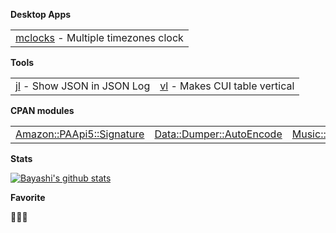 **Desktop Apps**

<table>
<tr>
  <td><a href="https://github.com/bayashi/mclocks" title="Multiple timezones clock" target="_blank">mclocks</a> - Multiple timezones clock</td>
</tr>
</table>

**Tools**

<table>
<tr>
  <td><a href="https://metacpan.org/pod/distribution/App-jl/script/jl" title="Show JSON in JSON Log" target="_blank">jl</a> - Show JSON in JSON Log</td>
  <td><a href="https://metacpan.org/pod/distribution/App-vl/script/vl" title="Makes CUI table vertical" target="_blank">vl</a> - Makes CUI table vertical</td>
</tr>
</table>

**CPAN modules**

<table>
<tr>
  <td><a href="https://metacpan.org/pod/Amazon::PAApi5::Signature" title="Amazon Product Advertising API(PA-API) 5.0 Helper" target="_blank">Amazon::PAApi5::Signature</a></td>
  <td><a href="https://metacpan.org/pod/Data::Dumper::AutoEncode" title="Dump with recursive encoding" target="_blank">Data::Dumper::AutoEncode</a></td>
  <td><a href="https://metacpan.org/pod/Music::Chord::Note" title="Get Chord Tone List from Chord Name" target="_blank">Music::Chord::Note</a></td>
</tr>
</table>

**Stats**

[![Bayashi's github stats](https://github-readme-stats.vercel.app/api?username=bayashi)](https://github.com/anuraghazra/github-readme-stats)

**Favorite**

🍜🍛🍺
